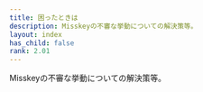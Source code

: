 ```yaml
---
title: 困ったときは
description: Misskeyの不審な挙動についての解決策等。
layout: index
has_child: false
rank: 2.01
---
```

Misskeyの不審な挙動についての解決策等。
